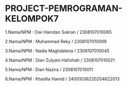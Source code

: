 # PROJECT-PEMROGRAMAN-KELOMPOK7

1.Nama/NPM : Dwi Hamdan Sukran / 2308107010065

2.Nama/NPM : Muhammad Reky / 2308107010069

3.Nama/NPM : Nadia Maghdalena / 2308107010045

4.Nama/NPM : Dian Zulyani Hafizhah / 2308107010021

5.Nama/NPM : Dian Nazira / 2308107010011

6.Nama/NPM : Khadila Hamid / 24001036220204622013
